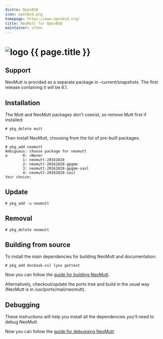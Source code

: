 ```yaml
---
distro: OpenBSD
icon: openbsd.png
homepage: https://www.openbsd.org/
title: NeoMutt for OpenBSD
maintainer: sthen
---
```


# ![logo](/images/distros/{{page.icon}}) {{ page.title }}

## Support <a id="support"></a>

NeoMutt is provided as a separate package in -current/snapshots. The first
release containing it will be 6.1.

## Installation <a id="install"></a>

The Mutt and NeoMutt packages don't coexist, so remove Mutt first if installed:

```
# pkg_delete mutt
```

Then install NeoMutt, choosing from the list of pre-built packages:

```
# pkg_add neomutt
Ambiguous: choose package for neomutt
a       0: <None>
        1: neomutt-20161028
        2: neomutt-20161028-gpgme
        3: neomutt-20161028-gpgme-sasl
        4: neomutt-20161028-sasl
Your choice:
```

## Update <a id="update"></a>

```
# pkg_add -u neomutt
```

## Removal <a id="remove"></a>

```
# pkg_delete neomutt
```

## Building from source <a id="build"></a>

To install the main dependencies for building NeoMutt and documentation:

```
# pkg_add docbook-xsl lynx gettext
```

Now you can follow the [guide for building NeoMutt](/dev/build).

Alternatively, checkout/update the ports tree and build in the usual way
(NeoMutt is in /usr/ports/mail/neomutt).

## Debugging <a id="debug"></a>

These instructions will help you install all the dependencies you'll need to
debug NeoMutt.

Now you can follow the [guide for debugging NeoMutt](../dev/build/debug).

